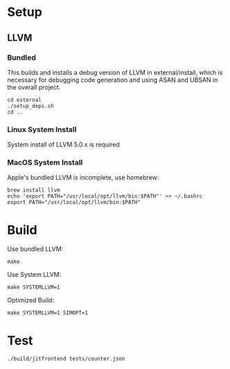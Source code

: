 # Setup
## LLVM
### Bundled
This builds and installs a debug version of LLVM in external/install, which
is necessary for debugging code generation and using ASAN and UBSAN in the
overall project.
```
cd external
./setup_deps.sh
cd ..
```

### Linux System Install
System install of LLVM 5.0.x is required

### MacOS System Install
Apple's bundled LLVM is incomplete, use homebrew:
```
brew install llvm
echo 'export PATH="/usr/local/opt/llvm/bin:$PATH"' >> ~/.bashrc
export PATH="/usr/local/opt/llvm/bin:$PATH"
```

# Build
Use bundled LLVM:
```
make
```

Use System LLVM:
```
make SYSTEMLLVM=1
```

Optimized Build:
```
make SYSTEMLLVM=1 SIMOPT=1
```

# Test
```
./build/jitfrontend tests/counter.json
```
